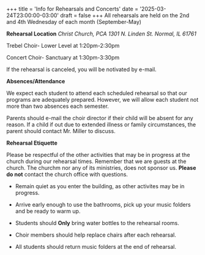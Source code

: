 +++
title = 'Info for Rehearsals and Concerts'
date = '2025-03-24T23:00:00-03:00'
draft = false
+++
All rehearsals are held on the 2nd and 4th Wednesday of each month (September-May)

**Rehearsal Location**
*Christ Church, PCA*
*1301 N. Linden St.*
*Normal, IL 61761*

Trebel Choir- Lower Level at 1:20pm-2:30pm

Concert Choir- Sanctuary at 1:30pm-3:30pm


If the rehearsal is canceled, you will be notivated by e-mail.

**Absences/Attendance**

We expect each student to attend each scheduled rehearsal so that our programs are adequately prepared. However, we will allow each student not more than two absences each semester.

Parents should e-mail the choir director if their child will be absent for any reason. If a child if out due to extended illness or family circumstances, the parent should contact Mr. Miller to discuss.

**Rehearsal Etiquette**

Please be respectful of the other activities that may be in progress at the church during our rehearsal times. Remember that we are guests at the church. The churchm nor any of its ministries, does not sponsor us. **Please do not** contact the church office with questions. 

* Remain quiet as you enter the building, as other activites may be in progress.

* Arrive early enough to use the bathrooms, pick up your music folders and be ready to warm up.

* Students should **Only** bring water bottles to the rehearsal rooms.

* Choir members should help replace chairs after each rehearsal.

* All students should return music folders at the end of rehearsal.